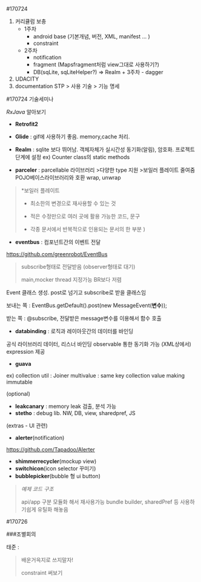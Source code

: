 #170724

1.	커리큘럼 보충
	-	1주차
		-	android base (기본개념, 버전, XML, manifest ... )
		-	constraint
	-	2주차
		-	notification
		-	fragment (Mapsfragment처럼 view그대로 사용하기?)
		-	DB(sqLite, sqLiteHelper?) => Realm + 3주차 - dagger
2.	UDACITY
3.	documentation STP > 사용 기술 > 기능 명세

#170724 기술세미나

*RxJava* 알아보기

-	**Retrofit2**
-	**Glide** : gif에 사용하기 좋음. memory,cache 처리.
-	**Realm** : sqlite 보다 뛰어남. 객체자체가 실시간성 동기화(알림), 암호화. 프로젝트 단계에 설정 ex) Counter class의 static methods

-	**parceler** : parcellable 라이브러리 >다양한 type 지원 >보일러 플레이트 줄여줌 POJO베이스라이브러리와 호환 wrap, unwrap

> *보일러 플레이트
>
> -	최소한의 변경으로 재사용할 수 있는 것
>
> -	적은 수정만으로 여러 곳에 활용 가능한 코드, 문구
>
> -	각종 문서에서 반복적으로 인용되는 문서의 한 부분 )
>

-	**eventbus** : 컴포넌트간의 이벤트 전달

https://github.com/greenrobot/EventBus

> subscribe형태로 전달받음 (observer형태로 대기)
>
> main,mocker thread 지정가능 BR보다 저렴

Event 클래스 생성. post로 넘기고 subscribe로 받을 클래스임

보내는 쪽 : EventBus.getDefault().post(new MessageEvent(**변수**));

받는 쪽 : @subscribe, 전달받은 message변수를 이용해서 함수 호출

-	**databinding** : 로직과 레이아웃간의 데이터를 바인딩

공식 라이브러리 데이터, 리스너 바인딩 observable 통한 동기화 가능 (XML상에서) expression 제공

-	**guava**

ex) collection util : Joiner multivalue : same key collection value making immutable

(optional)

-	**leakcanary** : memory leak 검출, 분석 가능
-	**stetho** : debug lib. NW, DB, view, sharedpref, JS

(extras - UI 관련)

-	**alerter**(notification)

https://github.com/Tapadoo/Alerter

-	**shimmerrecycler**(mockup view)
-	**switchicon**(icon selector 꾸미기)
-	**bubblepicker**(bubble 형 ui button)

> *예제 코드 구조*
>
> api/app 구분 모듈화 해서 재사용가능 bundle builder, sharedPref 등 사용하기쉽게 유틸화 해놓음

#170726

###조별회의

태준 :

> 배운거윽지로 쓰지말자!
>
> constraint 써보기
